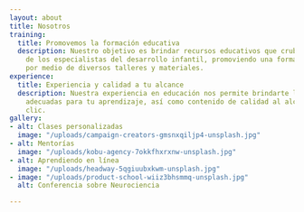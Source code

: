 ```yaml
---
layout: about
title: Nosotros
training:
  title: Promovemos la formación educativa
  description: Nuestro objetivo es brindar recursos educativos que crubran las necesidades
    de los especialistas del desarrollo infantil, promoviendo una formación del profesorado
    por medio de diversos talleres y materiales.
experience:
  title: Experiencia y calidad a tu alcance
  description: Nuestra experiencia en educación nos permite brindarte las herramientas
    adecuadas para tu aprendizaje, así como contenido de calidad al alcande de un
    clic.
gallery:
- alt: Clases personalizadas
  image: "/uploads/campaign-creators-gmsnxqiljp4-unsplash.jpg"
- alt: Mentorías
  image: "/uploads/kobu-agency-7okkfhxrxnw-unsplash.jpg"
- alt: Aprendiendo en línea
  image: "/uploads/headway-5qgiuubxkwm-unsplash.jpg"
- image: "/uploads/product-school-wiiz3bhsmmq-unsplash.jpg"
  alt: Conferencia sobre Neurociencia

---
```

